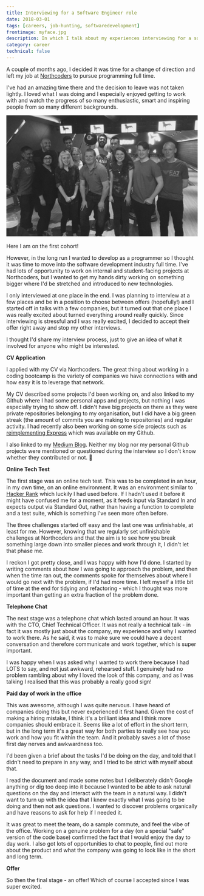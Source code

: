 ```yaml
---
title: Interviewing for a Software Engineer role
date: 2018-03-01
tags: [careers, job-hunting, softwaredevelopment]
frontimage: myface.jpg
description: In which I talk about my experiences interviewing for a software engineering role.
category: career
technical: false
---
```


A couple of months ago, I decided it was time for a change of direction and left my job at <a href="https://northcoders.com/" target="_blank" rel="noopener noreferrer">Northcoders</a> to pursue programming full time.

I've had an amazing time there and the decision to leave was not taken lightly. I loved what I was doing and I especially enjoyed getting to work with and watch the progress of so many enthusiastic, smart and inspiring people from so many different backgrounds.

![cohort1](./img/cohort1.jpg)

Here I am on the first cohort!

However, in the long run I wanted to develop as a programmer so I thought it was time to move into the software development industry full time. I've had lots of opportunity to work on internal and student-facing projects at Northcoders, but I wanted to get my hands dirty working on something bigger where I'd be stretched and introduced to new technologies.

I only interviewed at one place in the end. I was planning to interview at a few places and be in a position to choose between offers (hopefully!) and I started off in talks with a few companies, but it turned out that one place I was really excited about turned everything around really quickly. Since interviewing is stressful and I was really excited, I decided to accept their offer right away and stop my other interviews.

I thought I'd share my interview process, just to give an idea of what it involved for anyone who might be interested.

**CV Application**

I applied with my CV via Northcoders. The great thing about working in a coding bootcamp is the variety of companies we have connections with and how easy it is to leverage that network.

My CV described some projects I'd been working on, and also linked to my Github where I had some personal apps and projects, but nothing I was especially trying to show off. I didn't have big projects on there as they were private repositories belonging to my organisation, but I did have a big green streak (the amount of commits you are making to repositories) and regular activity. I had recently also been working on some side projects such as <a href='https://github.com/harrietty/hexpress' target='_blank' rel="noopener noreferrer">reimplementing Express</a> which was available on my Github.

I also linked to my <a href="https://medium.com/@harrietty" target="_blank" rel="noopener noreferrer">Medium Blog</a>. Neither my blog nor my personal Github projects were mentioned or questioned during the interview so I don't know whether they contributed or not. 🤷

**Online Tech Test**

The first stage was an online tech test. This was to be completed in an hour, in my own time, on an online environment. It was an environment similar to <a href="https://www.hackerrank.com" target="_blank" rel="noopener noreferrer">Hacker Rank</a> which luckily I had used before. If I hadn't used it before it might have confused me for a moment, as it feeds input via Standard In and expects output via Standard Out, rather than having a function to complete and a test suite, which is something I've seen more often before.

The three challenges started off easy and the last one was unfinishable, at least for me. However, knowing that we regularly set unfinishable challenges at Northcoders and that the aim is to see how you break something large down into smaller pieces and work through it, I didn't let that phase me.

I reckon I got pretty close, and I was happy with how I'd done. I started by writing comments about how I was going to approach the problem, and then when the time ran out, the comments spoke for themselves about where I would go next with the problem, if I'd had more time. I left myself a little bit of time at the end for tidying and refactoring - which I thought was more important than getting an extra fraction of the problem done.

**Telephone Chat**

The next stage was a telephone chat which lasted around an hour. It was with the CTO, Chief Technical Officer. It was not really a technical talk - in fact it was mostly just about the company, my experience and why I wanted to work there. As he said, it was to make sure we could have a decent conversation and therefore communicate and work together, which is super important.

I was happy when I was asked why I wanted to work there because I had LOTS to say, and not just awkward, rehearsed stuff. I genuinely had no problem rambling about why I loved the look of this company, and as I was talking I realised that this was probably a really good sign!

**Paid day of work in the office**

This was awesome, although I was quite nervous. I have heard of companies doing this but never experienced it first hand. Given the cost of making a hiring mistake, I think it's a brilliant idea and I think more companies should embrace it. Seems like a lot of effort in the short term, but in the long term it's a great way for both parties to really see how you work and how you fit within the team. And it probably saves a lot of those first day nerves and awkwardness too.

I'd been given a brief about the tasks I'd be doing on the day, and told that I didn't need to prepare in any way, and I tried to be strict with myself about that.

I read the document and made some notes but I deliberately didn't Google anything or dig too deep into it because I wanted to be able to ask natural questions on the day and interact with the team in a natural way. I didn't want to turn up with the idea that I knew exactly what I was going to be doing and then not ask questions. I wanted to discover problems organically and have reasons to ask for help if I needed it.

It was great to meet the team, do a sample commute, and feel the vibe of the office. Working on a genuine problem for a day (on a special "safe" version of the code base) confirmed the fact that I would enjoy the day to day work. I also got lots of opportunities to chat to people, find out more about the product and what the company was going to look like in the short and long term.

**Offer**

So then the final stage - an offer! Which of course I accepted since I was super excited.
